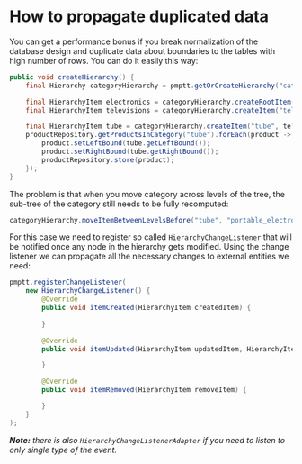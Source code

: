# How to propagate duplicated data

You can get a performance bonus if you break normalization of the database design and duplicate data about boundaries
to the tables with high number of rows. You can do it easily this way:

``` java
public void createHierarchy() {
	final Hierarchy categoryHierarchy = pmptt.getOrCreateHierarchy("categories", (short) 10, (short) 55);

	final HierarchyItem electronics = categoryHierarchy.createRootItem("electronics");
	final HierarchyItem televisions = categoryHierarchy.createItem("televisions", electronics.getCode());

	final HierarchyItem tube = categoryHierarchy.createItem("tube", televisions.getCode());
	productRepository.getProductsInCategory("tube").forEach(product -> {
		product.setLeftBound(tube.getLeftBound());
		product.setRightBound(tube.getRightBound());
		productRepository.store(product);
	});
}
```

The problem is that when you move category across levels of the tree, the sub-tree of the category still needs
to be fully recomputed:

``` java
categoryHierarchy.moveItemBetweenLevelsBefore("tube", "portable_electronics", "cd_players");
```

For this case we need to register so called `HierarchyChangeListener` that will be notified once any node in the
hierarchy gets modified. Using the change listener we can propagate all the necessary changes to external entities
we need:

``` java
pmptt.registerChangeListener(
    new HierarchyChangeListener() {
        @Override
        public void itemCreated(HierarchyItem createdItem) {
            
        }

        @Override
        public void itemUpdated(HierarchyItem updatedItem, HierarchyItem originalItem) {

        }

        @Override
        public void itemRemoved(HierarchyItem removeItem) {

        }
    }
);
```

***Note:** there is also `HierarchyChangeListenerAdapter` if you need to listen to only single type of the
event.*